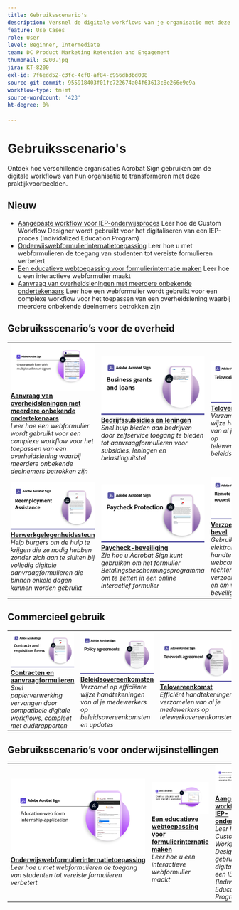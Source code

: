 ```yaml
---
title: Gebruiksscenario's
description: Versnel de digitale workflows van je organisatie met deze voorbeelden van overheid en commerciële elektronische handtekeningen
feature: Use Cases
role: User
level: Beginner, Intermediate
team: DC Product Marketing Retention and Engagement
thumbnail: 8200.jpg
jira: KT-8200
exl-id: 7f6edd52-c3fc-4cf0-af84-c956db3bd008
source-git-commit: 955918403f01fc722674a04f63613c8e266e9e9a
workflow-type: tm+mt
source-wordcount: '423'
ht-degree: 0%

---
```


# Gebruiksscenario&#39;s

Ontdek hoe verschillende organisaties Acrobat Sign gebruiken om de digitale workflows van hun organisatie te transformeren met deze praktijkvoorbeelden.

## Nieuw

* [Aangepaste workflow voor IEP-onderwijsproces](usecase-edu-iep.md)
Leer hoe de Custom Workflow Designer wordt gebruikt voor het digitaliseren van een IEP-proces (Individalized Education Program)
* [Onderwijswebformulierinternatietoepassing](usecase-edu-intern.md)
Leer hoe u met webformulieren de toegang van studenten tot vereiste formulieren verbetert
* [Een educatieve webtoepassing voor formulierinternatie maken](usecase-edu-intern-create.md)
Leer hoe u een interactieve webformulier maakt
* [Aanvraag van overheidsleningen met meerdere onbekende ondertekenaars](webform-multiple-signers.md)
Leer hoe een webformulier wordt gebruikt voor een complexe workflow voor het toepassen van een overheidslening waarbij meerdere onbekende deelnemers betrokken zijn

## Gebruiksscenario’s voor de overheid

<table style="table-layout:fixed">
<tr>
  <td>
    <a href="webform-multiple-signers.md">
      <img alt="Aanvraag van overheidsleningen met meerdere onbekende ondertekenaars" src="../assets/Web-form-unknown.png" />
    </a>
    <div>
    <a href="webform-multiple-signers.md"><strong>Aanvraag van overheidsleningen met meerdere onbekende ondertekenaars</strong></a>
    </div>
    <em>Leer hoe een webformulier wordt gebruikt voor een complexe workflow voor het toepassen van een overheidslening waarbij meerdere onbekende deelnemers betrokken zijn</em>
    <br>
  </td> 
  <td>
    <a href="usecasegovgrants.md">
      <img alt="Bedrijfssubsidies en leningen" src="../assets/UC_Business.png" />
    </a>
    <div>
    <a href="usecasegovgrants.md"><strong>Bedrijfssubsidies en leningen</strong></a>
    </div>
    <em>Snel hulp bieden aan bedrijven door zelfservice toegang te bieden tot aanvraagformulieren voor subsidies, leningen en belastinguitstel</em>
    <br>
  </td> 
  <td>
    <a href="usecasegovtelework.md">
      <img alt="Telovereenkomst" src="../assets/UC_MegasignR.png" />
    </a>
    <div>
    <a href="usecasegovtelework.md"><strong>Telovereenkomst</strong></a>
    </div>
    <em>Verzamel op efficiënte wijze handtekeningen van al je medewerkers op telewerkovereenkomsten, beleidsupdates en meer</em>
    <br>
  </td>
  <td>
    <a href="usecasegovcontracts.md">
      <img alt="Contracten en aanvraagformulieren" src="../assets/UC_WorkflowR.png" />
    </a>
    <div>
    <a href="usecasegovcontracts.md"><strong>Contracten en aanvraagformulieren</strong></a>
    </div>
    <em>Snel papierverwerking vervangen door compatibele digitale workflows, compleet met auditrapporten</em>
    <br>
  </td>
</tr>
<tr>
 <td>
    <a href="usecasegovreemployment.md">
      <img alt="Herwerkgelegenheidssteun" src="../assets/UC_WebformsR.png" />
    </a>
    <div>
    <a href="usecasegovreemployment.md"><strong>Herwerkgelegenheidssteun</strong></a>
    </div>
    <em>Help burgers om de hulp te krijgen die ze nodig hebben zonder zich aan te sluiten bij volledig digitale aanvraagformulieren die binnen enkele dagen kunnen worden gebruikt</em>
    <br>
  </td>
  <td>
    <a href="usecasegovpaycheck.md">
      <img alt="Paycheck-beveiliging" src="../assets/UC_PaycheckProtectionR.png" />
    </a>
    <div>
    <a href="usecasegovpaycheck.md"><strong>Paycheck-beveiliging</strong></a>
    </div>
    <em>Zie hoe u Acrobat Sign kunt gebruiken om het formulier Betalingsbeschermingsprogramma om te zetten in een online interactief formulier</em>
    <br>
  </td>
  <td>
    <a href="usecasegovremote.md">
      <img alt="Verzoek om extern bevel" src="../assets/UC_Remote_WarrantR.png" />
    </a>
    <div>
    <a href="usecasegovremote.md"><strong>Verzoek om extern bevel</strong></a>
    </div>
    <em>Gebruik samen elektronische handtekeningen en webconferenties om rechters sneller om verzoeken te ontvangen en om warrants te beveiligen</em>
    <br>
  </td>
  <td>
    <img alt="Spacer" src="../assets/Grayspacer.png" />
    <div>
    <br>
  </td>
</tr>
</table>

## Commercieel gebruik

<table style="table-layout:fixed">
<tr>
  <td>
    <a href="usecasecomcontracts.md">
      <img alt="Contracten en aanvraagformulieren" src="../assets/UC_WorkflowR.png" />
    </a>
    <div>
    <a href="usecasecomcontracts.md"><strong>Contracten en aanvraagformulieren</strong></a>
    </div>
    <em>Snel papierverwerking vervangen door compatibele digitale workflows, compleet met auditrapporten</em>
    <br>
  </td> 
  <td>
    <a href="usecasecompolicy.md">
      <img alt="Beleidsovereenkomsten" src="../assets/UC_Policy.png" />
    </a>
    <div>
    <a href="usecasecompolicy.md"><strong>Beleidsovereenkomsten</strong></a>
    </div>
    <em>Verzamel op efficiënte wijze handtekeningen van al je medewerkers op beleidsovereenkomsten en updates</em>
    <br>
  </td>
  <td>
    <a href="usecasecomtelework.md">
      <img alt="Telovereenkomst" src="../assets/UC_MegasignR.png" />
    </a>
    <div>
    <a href="usecasecomtelework.md"><strong>Telovereenkomst</strong></a>
    </div>
    <em>Efficiënt handtekeningen verzamelen van al je medewerkers op telewerkovereenkomsten</em>
    <br>
  </td>
  <td>
    <img alt="Spacer" src="../assets/Whitespacer.png" />
    <div>
    <br>
  </td>
</tr>
</table>

## Gebruiksscenario’s voor onderwijsinstellingen

<table style="table-layout:fixed">
<tr>
  <td>
    <a href="usecase-edu-intern.md">
      <img alt="Onderwijswebformulierinternatietoepassing" src="../assets/Webform-internship.png" />
    </a>
    <div>
    <a href="usecase-edu-intern.md"><strong>Onderwijswebformulierinternatietoepassing</strong></a>
    </div>
    <em>Leer hoe u met webformulieren de toegang van studenten tot vereiste formulieren verbetert</em>
    <br>
  </td> 
  <td>
    <a href="usecase-edu-intern-create.md">
      <img alt="Een educatieve webtoepassing voor formulierinternatie maken" src="../assets/Webform-internship-create.png" />
    </a>
    <div>
    <a href="usecase-edu-intern-create.md"><strong>Een educatieve webtoepassing voor formulierinternatie maken</strong></a>
    </div>
    <em>Leer hoe u een interactieve webformulier maakt</em>
    <br>
  </td> 
  <td>
    <a href="usecase-edu-iep.md">
      <img alt="Aangepaste workflow voor IEP-onderwijsproces" src="../assets/Workflow-iep.png" />
    </a>
    <div>
    <a href="usecase-edu-iep.md"><strong>Aangepaste workflow voor IEP-onderwijsproces</strong></a>
    </div>
    <em>Leer hoe de Custom Workflow Designer wordt gebruikt voor het digitaliseren van een IEP-proces (Individalized Education Program)</em>
    <br>
  </td>
  <td>
    <img alt="Spacer" src="../assets/Whitespacer.png" />
    <div>
    <br>
  </td>
</tr>
</table>

